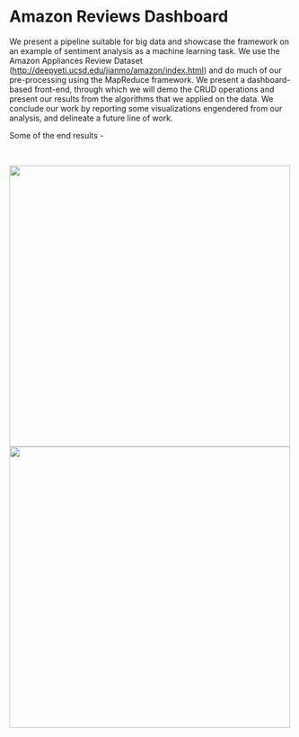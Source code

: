 # Amazon Reviews Dashboard

We present a pipeline suitable for big data and showcase the framework on an example of sentiment analysis as a machine learning task. We use the Amazon Appliances Review Dataset (http://deepyeti.ucsd.edu/jianmo/amazon/index.html) and do much of our pre-processing using the MapReduce framework. We present a dashboard-based front-end, through which we will demo the CRUD operations and present our results from the algorithms that we applied on the data. We conclude our work by reporting some visualizations engendered from our analysis, and delineate a future line of work. 

Some of the end results - 

</br>

<p float="left">
  <img src="https://github.com/27rg5/Sentiment-Analysis-using-Machine-Learning/blob/master/img1.png" width="500" />
  <img src="https://github.com/27rg5/Sentiment-Analysis-using-Machine-Learning/blob/master/img2.png" width="500" />
</p>
